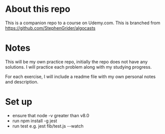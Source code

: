 # About this repo
This is a companion repo to a course on Udemy.com. This is branched from https://github.com/StephenGrider/algocasts


# Notes

This will be my own practice repo, initially the repo does not have any solutions. I will practice each problem along with my studying progress.

For each exercise, I will include a readme file with my own personal notes and description.

# Set up

- ensure that node -v greater than v8.0
- run npm install -g jest
- run test e.g. jest fib/test.js --watch
